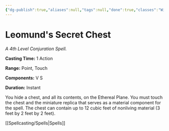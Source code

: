 ```yaml
---
{"dg-publish":true,"aliases":null,"tags":null,"done":true,"classes":"Wizard, Artificer, Artificer (Revisited), Artificer,","spellLevel":4,"school":"Conjuration","source":"PHB","permalink":"/spells/leomund-s-secret-chest/","dgHomeLink":false,"dgPassFrontmatter":true}
---
```


# Leomund's Secret Chest
*A 4th Level Conjuration Spell.*

**Casting Time:** 1 Action

**Range:** Point, Touch

**Components:** V S 

**Duration:** Instant

You hide a chest, and all its contents, on the Ethereal Plane. You must touch the chest and the miniature replica that serves as a material component for the spell. The chest can contain up to 12 cubic feet of nonliving material (3 feet by 2 feet by 2 feet).

[[Spellcasting/Spells|Spells]]